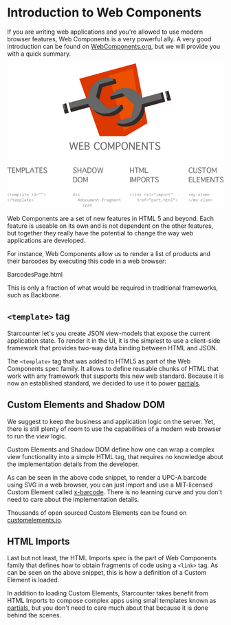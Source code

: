 # Introduction to Web Components

If you are writing web applications and you're allowed to use modern browser features, Web Components is a very powerful ally. A very good introduction can be found on [WebComponents.org](https://www.webcomponents.org/introduction/), but we will provide you with a quick summary.

![web components breakdown](../../.gitbook/assets/web-components-breakdown%20%281%29.png)

Web Components are a set of new features in HTML 5 and beyond. Each feature is useable on its own and is not dependent on the other features, but together they really have the potential to change the way web applications are developed.

For instance, Web Components allow us to render a list of products and their barcodes by executing this code in a web browser:

BarcodesPage.html

This is only a fraction of what would be required in traditional frameworks, such as Backbone.

## `<template>` tag

Starcounter let's you create JSON view-models that expose the current application state. To render it in the UI, it is the simplest to use a client-side framework that provides two-way data binding between HTML and JSON.

The `<template>` tag that was added to HTML5 as part of the Web Components spec family. It allows to define reusable chunks of HTML that work with any framework that supports this new web standard. Because it is now an established standard, we decided to use it to power [partials](html-views.md).

## Custom Elements and Shadow DOM

We suggest to keep the business and application logic on the server. Yet, there is still plenty of room to use the capabilities of a modern web browser to run the _view_ logic.

Custom Elements and Shadow DOM define how one can wrap a complex view functionality into a simple HTML tag, that requires no knowledge about the implementation details from the developer.

As can be seen in the above code snippet, to render a UPC-A barcode using SVG in a web browser, you can just import and use a MIT-licensed Custom Element called [x-barcode](https://github.com/girliemac/x-barcode). There is no learning curve and you don't need to care about the implementation details.

Thousands of open sourced Custom Elements can be found on [customelements.io](https://customelements.io).

## HTML Imports

Last but not least, the HTML Imports spec is the part of Web Components family that defines how to obtain fragments of code using a `<link>` tag. As can be seen on the above snippet, this is how a definition of a Custom Element is loaded.

In addition to loading Custom Elements, Starcounter takes benefit from HTML Imports to compose complex apps using small templates known as  [partials](html-views.md), but you don't need to care much about that because it is done behind the scenes.

